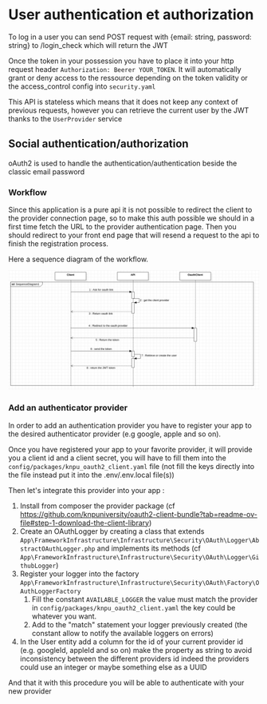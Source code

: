 # User authentication et authorization

To log in a user you can send POST request with {email: string, password: string} to /login_check  which will return the JWT

Once the token in your possession you have to place it into your http request header ```Authorization: Beerer YOUR_TOKEN```.
It will automatically grant or deny access to the ressource depending on the token validity or the access_control config into ```security.yaml```

This API is stateless which means that it does not keep any context of previous requests, however you can retrieve the current user by the JWT thanks to the ```UserProvider``` service 

## Social authentication/authorization

oAuth2 is used to handle the authentication/authentication beside the classic email password

### Workflow

Since this application is a pure api it is not possible to redirect the client to the provider
connection page, so to make this auth possible we should in a first time fetch the URL to the provider authentication page.
Then you should redirect to your front end page that will resend a request to the api to finish the registration process.

Here a sequence diagram of the workflow.

![oAuth_workflow_sequence_diagram.png](resource%2FoAuth_workflow_sequence_diagram.png)

### Add an authenticator provider

In order to add an authentication provider you have to register your app to the desired authenticator provider (e.g google, apple and so on).

Once you have registered your app to your favorite provider, it will provide you a client id and a client secret, you will have to
fill them into the ```config/packages/knpu_oauth2_client.yaml``` file (not fill the keys directly into the file instead put it into the .env/.env.local file(s))

Then let's integrate this provider into your app :

1. Install from composer the provider package (cf https://github.com/knpuniversity/oauth2-client-bundle?tab=readme-ov-file#step-1-download-the-client-library)
2. Create an OAuthLogger by creating a class that extends ```App\FrameworkInfrastructure\Infrastructure\Security\OAuth\Logger\AbstractOAuthLogger.php``` and implements its methods (cf ```App\FrameworkInfrastructure\Infrastructure\Security\OAuth\Logger\GithubLogger```)
3. Register your logger into the factory ```App\FrameworkInfrastructure\Infrastructure\Security\OAuth\Factory\OAuthLoggerFactory```
    1. Fill the constant ```AVAILABLE_LOGGER``` the value must match the provider in ```config/packages/knpu_oauth2_client.yaml``` the key could be whatever you want.
    2. Add to the "match" statement your logger previously created (the constant allow to notify the available loggers on errors)
4. In the User entity add a column for the id of your current provider id (e.g. googleId, appleId and so on) make the property as string to avoid inconsistency between the different providers id indeed the providers could use an integer or maybe something else as a UUID

And that it with this procedure you will be able to authenticate with your new provider